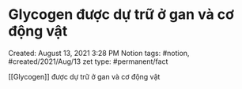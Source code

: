 # Glycogen được dự trữ ở gan và cơ động vật

Created: August 13, 2021 3:28 PM
Notion tags: #notion, #created/2021/Aug/13
zet type: #permanent/fact

[[Glycogen]] được dự trữ ở gan và cơ động vật